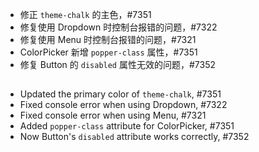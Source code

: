 - 修正 `theme-chalk` 的主色，#7351
- 修复使用 Dropdown 时控制台报错的问题，#7322
- 修复使用 Menu 时控制台报错的问题，#7321
- ColorPicker 新增 `popper-class` 属性，#7351
- 修复 Button 的 `disabled` 属性无效的问题，#7352

##

- Updated the primary color of `theme-chalk`, #7351
- Fixed console error when using Dropdown, #7322
- Fixed console error when using Menu, #7321
- Added `popper-class` attribute for ColorPicker, #7351
- Now Button's `disabled` attribute works correctly, #7352